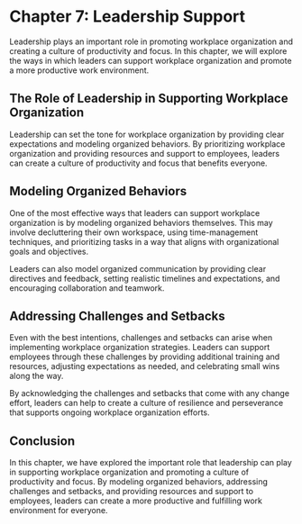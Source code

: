 Chapter 7: Leadership Support
=============================

Leadership plays an important role in promoting workplace organization and creating a culture of productivity and focus. In this chapter, we will explore the ways in which leaders can support workplace organization and promote a more productive work environment.

The Role of Leadership in Supporting Workplace Organization
-----------------------------------------------------------

Leadership can set the tone for workplace organization by providing clear expectations and modeling organized behaviors. By prioritizing workplace organization and providing resources and support to employees, leaders can create a culture of productivity and focus that benefits everyone.

Modeling Organized Behaviors
----------------------------

One of the most effective ways that leaders can support workplace organization is by modeling organized behaviors themselves. This may involve decluttering their own workspace, using time-management techniques, and prioritizing tasks in a way that aligns with organizational goals and objectives.

Leaders can also model organized communication by providing clear directives and feedback, setting realistic timelines and expectations, and encouraging collaboration and teamwork.

Addressing Challenges and Setbacks
----------------------------------

Even with the best intentions, challenges and setbacks can arise when implementing workplace organization strategies. Leaders can support employees through these challenges by providing additional training and resources, adjusting expectations as needed, and celebrating small wins along the way.

By acknowledging the challenges and setbacks that come with any change effort, leaders can help to create a culture of resilience and perseverance that supports ongoing workplace organization efforts.

Conclusion
----------

In this chapter, we have explored the important role that leadership can play in supporting workplace organization and promoting a culture of productivity and focus. By modeling organized behaviors, addressing challenges and setbacks, and providing resources and support to employees, leaders can create a more productive and fulfilling work environment for everyone.
